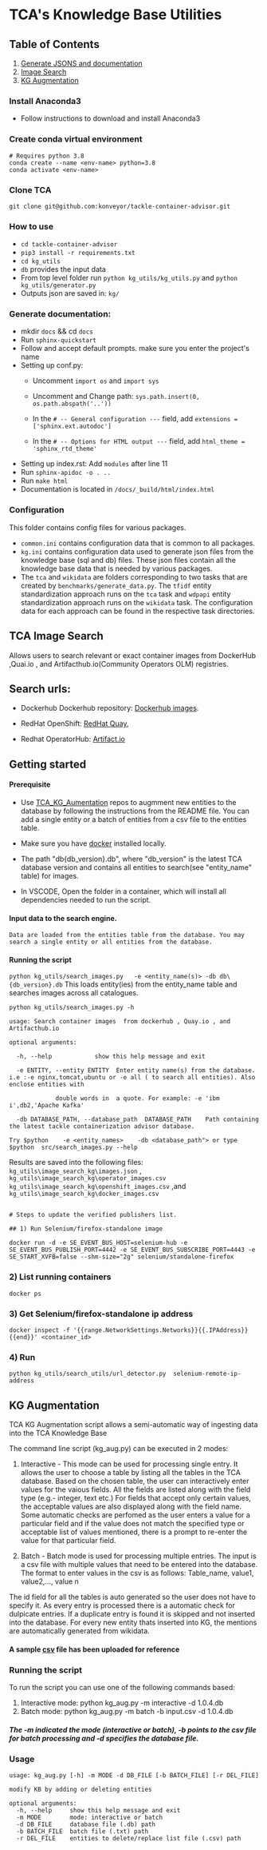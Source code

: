# TCA's Knowledge Base Utilities
## Table of Contents 
1. [Generate JSONS and documentation](#How-to-use)
2. [Image Search](#TCA-Image-Search)
3. [KG Augmentation](#KG-Augmentation)

### Install Anaconda3
- Follow instructions to download and install Anaconda3

### Create conda virtual environment
	# Requires python 3.8
	conda create --name <env-name> python=3.8
	conda activate <env-name>
### Clone TCA
	git clone git@github.com:konveyor/tackle-container-advisor.git

### How to use
- ``cd tackle-container-advisor``
- ``pip3 install -r requirements.txt``
- ``cd kg_utils``
- ``db`` provides the input data
- From top level folder run ``python kg_utils/kg_utils.py`` and ``python kg_utils/generator.py``
- Outputs json are saved in: ``kg/``


### Generate documentation:
- mkdir  ``docs`` && cd  ``docs``
- Run  ``sphinx-quickstart ``
- Follow  and accept default prompts. make sure you enter the project's name
- Setting up conf.py:
	* Uncomment ``import os`` and  ``import sys``
	* Uncomment and Change path: ``sys.path.insert(0, os.path.abspath('..'))``

    * In the ``# -- General configuration ---`` field, add ``extensions = ['sphinx.ext.autodoc']``

    * In the ``# -- Options for HTML output ---`` field,  add ``html_theme = 'sphinx_rtd_theme'``
 - Setting up index.rst:
 	Add ``modules``  after line 11
- Run  ``sphinx-apidoc -o . ..``
- Run  ``make html``
- Documentation is located in ``/docs/_build/html/index.html``

### Configuration
This folder contains config files for various packages.

* ``common.ini`` contains configuration data that is common to all packages.
* ``kg.ini`` contains configuration data used to generate json files from the knowledge
base (sql and db) files. These json files contain all the knowledge base data that is
needed by various packages.    
* The ``tca`` and ``wikidata`` are folders corresponding to two tasks that are created by
``benchmarks/generate_data.py``. The ``tfidf`` entity standardization approach runs on the
``tca`` task and ``wdpapi`` entity standardization approach runs on the ``wikidata`` task.
The configuration data for each approach can be found in the respective task directories.

## TCA Image Search

Allows users to search relevant or exact container images from  DockerHub ,Quai.io , and Artifacthub.io(Community Operators OLM) registries.

## Search urls:  

  - Dockerhub
    Dockerhub repository: [Dockerhub images](https://hub.docker.com/).

   - RedHat OpenShift: [RedHat Quay](https://quay.io/search),

   - Redhat OperatorHub: [Artifact.io](https://artifacthub.io/)

## Getting started

#### Prerequisite

  - Use [TCA_KG_Aumentation](https://github.ibm.com/tca-team/TCA_KG_Augmentation) repos to augmment new entities to the database by following the instructions from the README file. You can add a single entity or a batch of entities from a csv file to the entities table.
  - Make sure you have [docker](https://docs.docker.com/engine/install/) installed locally.

  - The path "db\{db_version}.db", where "db_version" is the latest TCA database version and contains all entities to search(see "entity_name" table) for images.

  -  In VSCODE,  Open the folder in a container,  which will install all dependencies needed to run the script.

#### Input data to the search engine.

    Data are loaded from the entities table from the database. You may search a single entity or all entities from the database.


#### Running the script

 ```python kg_utils/search_images.py   -e <entity_name(s)> -db db\{db_version}.db``` This loads entity(ies) from the entity_name table and searches images across all catalogues.

```
python kg_utils/search_images.py -h

usage: Search container images  from dockerhub , Quay.io , and Artifacthub.io

optional arguments:

  -h, --help            show this help message and exit

  -e ENTITY, --entity ENTITY  Enter entity name(s) from the database. i.e :-e nginx,tomcat,ubuntu or -e all ( to search all entities). Also enclose entities with                        

             double words in  a quote. For example: -e 'ibm i',db2,'Apache Kafka'

  -db DATABASE_PATH, --database_path  DATABASE_PATH    Path containing the latest tackle containerization advisor database.

Try $python    -e <entity_names>    -db <database_path"> or type $python  src/search_images.py --help

```

Results are saved into the following files:  ```kg_utils\image_search_kg\images.json``` , ```kg_utils\image_search_kg\operator_images.csv``` ```kg_utils\image_search_kg\openshift_images.csv``` ,and ```kg_utils\image_search_kg\docker_images.csv```

```

# Steps to update the verified publishers list.

## 1) Run Selenium/firefox-standalone image

```
```docker run -d -e SE_EVENT_BUS_HOST=selenium-hub -e SE_EVENT_BUS_PUBLISH_PORT=4442 -e SE_EVENT_BUS_SUBSCRIBE_PORT=4443 -e SE_START_XVFB=false --shm-size="2g" selenium/standalone-firefox ```

### 2) List running containers
```docker ps```
### 3) Get Selenium/firefox-standalone ip address

```docker inspect -f '{{range.NetworkSettings.Networks}}{{.IPAddress}}{{end}}' <container_id>```

### 4) Run

```python kg_utils/search_utils/url_detector.py  selenium-remote-ip-address```


## KG Augmentation

TCA KG Augmentation script allows a semi-automatic way of ingesting data into the TCA Knowledge Base

The command line script (kg_aug.py) can be executed in 2 modes:

1. Interactive - This mode can be used for processing single entry. It allows the user to choose a table by listing all the tables in the TCA database. Based on the chosen table, the user can interactively enter values for the vaious fields. All the fields are listed along with the field type (e.g.- integer, text etc.) For fields that accept only certain values, the acceptable values are also displayed along with the field name. Some automatic checks are perfomed as the user enters a value for a particular field and if the value does not match the specified type or acceptable list of values mentioned, there is a prompt to re-enter the value for that particular field.

2. Batch - Batch mode is used for processing multiple entries. The input is a csv file with multiple values that need to be entered into the database. The format to enter values in the csv is as follows: Table_name, value1, value2,..., value n

The id field for all the tables is auto generated so the user does not have to specify it. As every entry is processed there is a automatic check for dulpicate entries. If a duplicate entry is found it is skipped and not inserted into the database. For every new entity thats inserted into KG, the mentions are automatically generated from wikidata.

#### A sample [csv](https://github.com/konveyor/tackle-container-advisor/blob/main/kg_utils/input.csv) file has been uploaded for reference 

### Running the script

To run the script you can use one of the following commands based:
1. Interactive mode: python kg_aug.py -m interactive -d 1.0.4.db
2. Batch mode: python kg_aug.py -m batch -b input.csv -d 1.0.4.db

##### The -m indicated the mode (interactive or batch), -b points to the csv file for batch processing and -d specifies the database file.

### Usage
```
usage: kg_aug.py [-h] -m MODE -d DB_FILE [-b BATCH_FILE] [-r DEL_FILE]

modify KB by adding or deleting entities

optional arguments:
  -h, --help     show this help message and exit
  -m MODE        mode: interactive or batch
  -d DB_FILE     database file (.db) path
  -b BATCH_FILE  batch file (.txt) path
  -r DEL_FILE    entities to delete/replace list file (.csv) path
```
